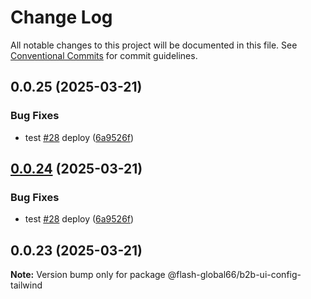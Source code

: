 # Change Log

All notable changes to this project will be documented in this file.
See [Conventional Commits](https://conventionalcommits.org) for commit guidelines.

## 0.0.25 (2025-03-21)


### Bug Fixes

* test [#28](https://github.com/Flash-Global66/b2b-ui-framework/issues/28) deploy ([6a9526f](https://github.com/Flash-Global66/b2b-ui-framework/commit/6a9526f986d683e05284d289c3022e35e1c7a590))





## [0.0.24](https://github.com/Flash-Global66/b2b-ui-framework/compare/@flash-global66/b2b-ui-config-tailwind@0.0.23...@flash-global66/b2b-ui-config-tailwind@0.0.24) (2025-03-21)


### Bug Fixes

* test [#28](https://github.com/Flash-Global66/b2b-ui-framework/issues/28) deploy ([6a9526f](https://github.com/Flash-Global66/b2b-ui-framework/commit/6a9526f986d683e05284d289c3022e35e1c7a590))





## 0.0.23 (2025-03-21)

**Note:** Version bump only for package @flash-global66/b2b-ui-config-tailwind
